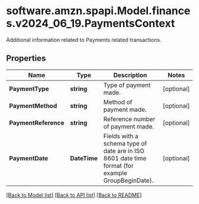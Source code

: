 # software.amzn.spapi.Model.finances.v2024_06_19.PaymentsContext
Additional information related to Payments related transactions.

## Properties

Name | Type | Description | Notes
------------ | ------------- | ------------- | -------------
**PaymentType** | **string** | Type of payment made. | [optional] 
**PaymentMethod** | **string** | Method of payment made. | [optional] 
**PaymentReference** | **string** | Reference number of payment made. | [optional] 
**PaymentDate** | **DateTime** | Fields with a schema type of date are in ISO 8601 date time format (for example GroupBeginDate). | [optional] 

[[Back to Model list]](../README.md#documentation-for-models) [[Back to API list]](../README.md#documentation-for-api-endpoints) [[Back to README]](../README.md)

